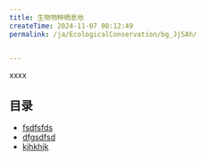 ```yaml
---
title: 生物物种栖息地
createTime: 2024-11-07 00:12:49
permalink: /ja/EcologicalConservation/bg_JjSAh/


---
```


xxxx

## 目录
- [fsdfsfds](./1.fsdfsfds.md)
- [dfgsdfsd](./2.dfgsdfsd.md)
- [kjhkhjk](./3.kjhkhjk.md)
